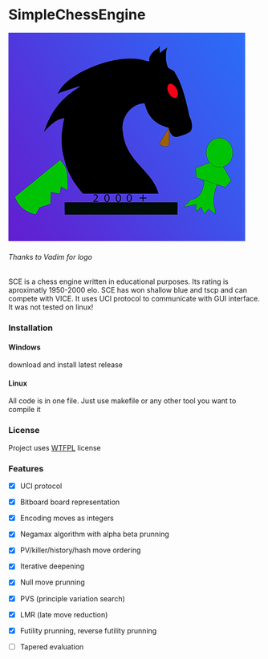 # SimpleChessEngine
![](https://github.com/Matveiiy/SimpleChessEngine/blob/main/logo.png)
###### Thanks to Vadim for logo

SCE is a chess engine written in educational purposes. Its rating is aproximatly 1950-2000 elo. SCE has won shallow blue and tscp and can compete with VICE. It uses UCI protocol to communicate with GUI interface. It was not tested on linux!
### Installation
#### Windows
download and install latest release
#### Linux
All code is in one file. Just use makefile or any other tool you want to compile it
### License
Project uses [WTFPL](http://www.wtfpl.net/) license
### Features
- [x] UCI protocol
- [x] Bitboard board representation
- [x] Encoding moves as integers
- [x] Negamax algorithm with alpha beta prunning
- [x] PV/killer/history/hash move ordering
- [x] Iterative deepening
- [x] Null move prunning
- [x] PVS (principle variation search)
- [x] LMR (late move reduction)
- [x] Futility prunning, reverse futility prunning
- [ ] Tapered evaluation 

